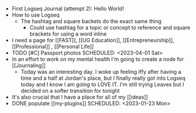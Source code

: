 - First Logseq Journal (attempt 2): Hello World!
- How to use Logseq
	- The hashtag and square backets do the exact same thing
		- Could use hashtag for a topic or concept to reference and square brackets for using a word inline
- I need a page for [[FAST]], [[UG Education]], [[Entrepreneurship]], [[Professional]] , [[Personal Life]]
- TODO [#C] Passport photos
  SCHEDULED: <2023-04-01 Sat>
- In an effort to work on my mental health I'm going to create a node for [[Journaling]]
	- Today was an interesting day. I woke up feeling iffy after having a time and a half at Jordan's place, but I finally really got into Logseq today and I know I am going to LOVE IT. I'm still trying Leaves but I decided on a softer transition for tonight
- It's also crucial that I have a place for all of my [[ideas]]
- DONE populate [[my-plugins]]
  SCHEDULED: <2023-01-23 Mon>